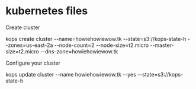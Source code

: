 # kubernetes files


Create cluster

kops create cluster --name=howiehowiewow.tk --state=s3://kops-state-h --zones=us-east-2a --node-count=2 --node-size=t2.micro --master-size=t2.micro --dns-zone=howiehowiewow.tk


Configure your cluster

kops update cluster --name howiehowiewow.tk --yes --state=s3://kops-state-h
